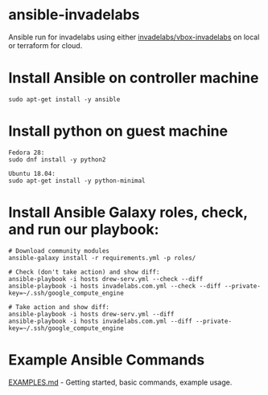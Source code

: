 # ansible-invadelabs

Ansible run for invadelabs using either [invadelabs/vbox-invadelabs](https://github.com/invadelabs/vbox-invadelabs) on local or terraform for cloud.

# Install Ansible on controller machine
~~~
sudo apt-get install -y ansible
~~~

# Install python on guest machine
~~~
Fedora 28:
sudo dnf install -y python2

Ubuntu 18.04:
sudo apt-get install -y python-minimal
~~~

# Install Ansible Galaxy roles, check, and run our playbook:
~~~
# Download community modules
ansible-galaxy install -r requirements.yml -p roles/

# Check (don't take action) and show diff:
ansible-playbook -i hosts drew-serv.yml --check --diff
ansible-playbook -i hosts invadelabs.com.yml --check --diff --private-key=~/.ssh/google_compute_engine

# Take action and show diff:
ansible-playbook -i hosts drew-serv.yml --diff
ansible-playbook -i hosts invadelabs.com.yml --diff --private-key=~/.ssh/google_compute_engine
~~~

# Example Ansible Commands
[EXAMPLES.md](EXAMPLES.md) - Getting started, basic commands, example usage.
